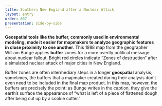 ```yaml
---
title: Southern New England after a Nuclear Attack
layout: entry
order: 807
presentation: side-by-side
---
```


**Geospatial tools like the buffer, commonly used in environmental modeling, made it easier for mapmakers to analyze geographic features in close proximity to one another**. This 1988 map from the geographer William Bunge applies **buffer** zones for a more overtly political message about nuclear fallout. Bright red circles indicate “Zones of destruction” after a simulated nuclear attack of major cities in New England.

Buffer zones are often intermediary steps in a longer **geospatial** analysis; sometimes, the buffers that a mapmaker created during their analysis don’t even need to be included in the final map product. In this map, however, the buffers are precisely the point: as Bunge writes in the caption, they give the earth’s surface the appearance of “what is left of a piece of flattened dough after being cut up by a cookie cutter.”
